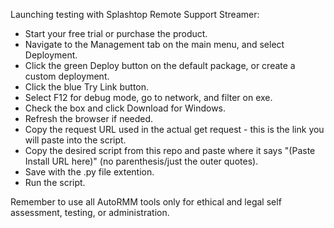 Launching testing with Splashtop Remote Support Streamer:
 - Start your free trial or purchase the product.
 - Navigate to the Management tab on the main menu, and select Deployment.
 - Click the green Deploy button on the default package, or create a custom deployment.
 - Click the blue Try Link button.
 - Select F12 for debug mode, go to network, and filter on exe.
 - Check the box and click Download for Windows.
 - Refresh the browser if needed.
 - Copy the request URL used in the actual get request - this is the link you will paste into the script.
 - Copy the desired script from this repo and paste where it says "(Paste Install URL here)" (no parenthesis/just the outer quotes).
 - Save with the .py file extention.
 - Run the script.

Remember to use all AutoRMM tools only for ethical and legal self assessment, testing, or administration.
